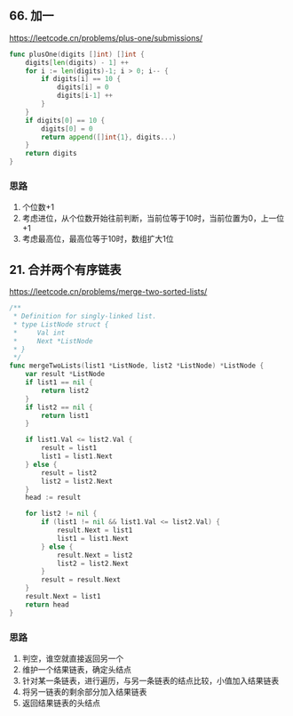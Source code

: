 ## 66. 加一
https://leetcode.cn/problems/plus-one/submissions/

```go
func plusOne(digits []int) []int {
    digits[len(digits) - 1] ++
    for i := len(digits)-1; i > 0; i-- {
        if digits[i] == 10 {
            digits[i] = 0
            digits[i-1] ++
        }
    }
    if digits[0] == 10 {
        digits[0] = 0
        return append([]int{1}, digits...)
    }
    return digits
}
```

### 思路
1. 个位数+1
2. 考虑进位，从个位数开始往前判断，当前位等于10时，当前位置为0，上一位+1
3. 考虑最高位，最高位等于10时，数组扩大1位

## 21. 合并两个有序链表
https://leetcode.cn/problems/merge-two-sorted-lists/

```go
/**
 * Definition for singly-linked list.
 * type ListNode struct {
 *     Val int
 *     Next *ListNode
 * }
 */
func mergeTwoLists(list1 *ListNode, list2 *ListNode) *ListNode {
    var result *ListNode
    if list1 == nil {
        return list2
    }
    if list2 == nil {
        return list1
    }

    if list1.Val <= list2.Val {
        result = list1 
        list1 = list1.Next
    } else {
        result = list2
        list2 = list2.Next
    }
    head := result

    for list2 != nil {
        if (list1 != nil && list1.Val <= list2.Val) {
            result.Next = list1
            list1 = list1.Next
        } else {
            result.Next = list2
            list2 = list2.Next
        }
        result = result.Next
    }
    result.Next = list1
    return head
}
```

### 思路
1. 判空，谁空就直接返回另一个
2. 维护一个结果链表，确定头结点
3. 针对某一条链表，进行遍历，与另一条链表的结点比较，小值加入结果链表
4. 将另一链表的剩余部分加入结果链表
5. 返回结果链表的头结点